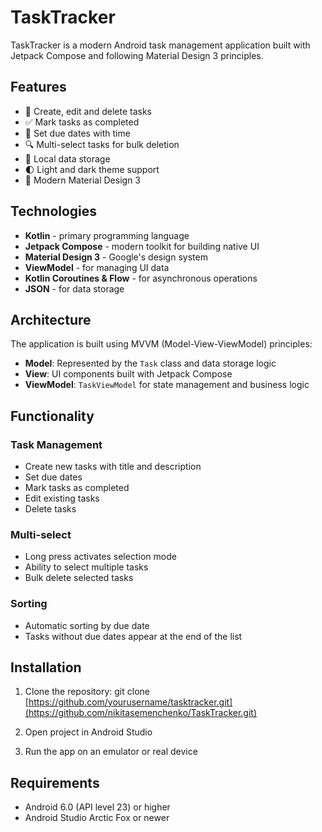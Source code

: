 # TaskTracker

TaskTracker is a modern Android task management application built with Jetpack Compose and following Material Design 3 principles.

## Features

- 📝 Create, edit and delete tasks
- ✅ Mark tasks as completed
- 📅 Set due dates with time
- 🔍 Multi-select tasks for bulk deletion
- 💾 Local data storage
- 🌓 Light and dark theme support
- 📱 Modern Material Design 3

## Technologies

- **Kotlin** - primary programming language
- **Jetpack Compose** - modern toolkit for building native UI
- **Material Design 3** - Google's design system
- **ViewModel** - for managing UI data
- **Kotlin Coroutines & Flow** - for asynchronous operations
- **JSON** - for data storage

## Architecture

The application is built using MVVM (Model-View-ViewModel) principles:
- **Model**: Represented by the `Task` class and data storage logic
- **View**: UI components built with Jetpack Compose
- **ViewModel**: `TaskViewModel` for state management and business logic

## Functionality

### Task Management
- Create new tasks with title and description
- Set due dates
- Mark tasks as completed
- Edit existing tasks
- Delete tasks

### Multi-select
- Long press activates selection mode
- Ability to select multiple tasks
- Bulk delete selected tasks

### Sorting
- Automatic sorting by due date
- Tasks without due dates appear at the end of the list

## Installation

1. Clone the repository:
    git clone [https://github.com/yourusername/tasktracker.git](https://github.com/nikitasemenchenko/TaskTracker.git)

2. Open project in Android Studio

3. Run the app on an emulator or real device

## Requirements

- Android 6.0 (API level 23) or higher
- Android Studio Arctic Fox or newer
